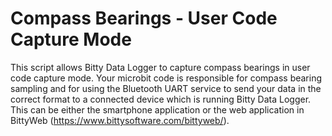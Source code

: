 # Compass Bearings - User Code Capture Mode

This script allows Bitty Data Logger to capture compass bearings in user code capture mode. Your microbit code is responsible for compass bearing sampling and for using the Bluetooth UART service to send your data in the correct format to a connected device which is running Bitty Data Logger. This can be either the smartphone application or the web application in BittyWeb (https://www.bittysoftware.com/bittyweb/).


